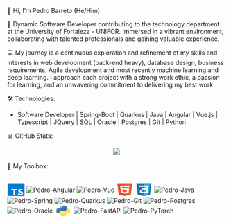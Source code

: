 👋 Hi, I’m Pedro Barreto (He/Him)

🚀 Dynamic Software Developer contributing to the technology department at the University of Fortaleza - UNIFOR. Immersed in a vibrant environment, collaborating with talented professionals and gaining valuable experience.

💻 My journey is a continuous exploration and refinement of my skills and interests in web development (back-end heavy), database design, business requirements, Agile development and most recently machine learning and deep learning. I approach each project with a strong work ethic, a passion for learning, and an unwavering commitment to delivering my best work.

🛠️ Technologies:
   - Software Developer | Spring-Boot | Quarkus | Java | Angular | Vue.js | Typescript | JQuery | SQL | Oracle | Postgres | Git | Python

📊 GitHub Stats:
  <div align="center">
    <a href="https://github.com/pedrolucas802">
      <img height="180em" src="https://github-readme-stats.vercel.app/api/top-langs/?username=pedrolucas802&layout=compact&langs_count=7&theme=dark"/>
    </a>
  </div>

🚧 My Toolbox:
<div style="display: inline_block"><br>
    <img align="center" alt="Pedro-Ts" height="30" width="40" src="https://raw.githubusercontent.com/devicons/devicon/master/icons/typescript/typescript-plain.svg">
    <img align="center" alt="Pedro-Angular" height="30" width="40" src="https://cdn.jsdelivr.net/gh/devicons/devicon/icons/angularjs/angularjs-original.svg">
    <img align="center" alt="Pedro-Vue" height="30" width="40" src="https://cdn.jsdelivr.net/gh/devicons/devicon/icons/vuejs/vuejs-original.svg">
    <img align="center" alt="Pedro-HTML" height="30" width="40" src="https://raw.githubusercontent.com/devicons/devicon/master/icons/html5/html5-original.svg">
    <img align="center" alt="Pedro-CSS" height="30" width="40" src="https://raw.githubusercontent.com/devicons/devicon/master/icons/css3/css3-original.svg">
    <img align="center" alt="Pedro-Java" height="30" width="40" src="https://cdn.jsdelivr.net/gh/devicons/devicon/icons/java/java-original.svg">
    <img align="center" alt="Pedro-Spring" height="30" width="40" src="https://cdn.jsdelivr.net/gh/devicons/devicon/icons/spring/spring-original.svg" />
    <img align="center" alt="Pedro-Quarkus" height="30" width="40" src="https://cdn.jsdelivr.net/gh/devicons/devicon/icons/redhat/redhat-original.svg" />
    <img align="center" alt="Pedro-Git" height="30" width="40" src="https://cdn.jsdelivr.net/gh/devicons/devicon/icons/git/git-original.svg" />
    <img align="center" alt="Pedro-Postgres" height="30" width="40" src="https://cdn.jsdelivr.net/gh/devicons/devicon/icons/postgresql/postgresql-original.svg" />
    <img align="center" alt="Pedro-Oracle" height="30" width="40" src="https://cdn.jsdelivr.net/gh/devicons/devicon/icons/oracle/oracle-original.svg" />
    <img align="center" alt="Pedro-Python" height="30" width="40" src="https://raw.githubusercontent.com/devicons/devicon/master/icons/python/python-original.svg">
    <img align="center" alt="Pedro-FastAPI" height="30" width="40" src="https://cdn.jsdelivr.net/gh/devicons/devicon/icons/fastapi/fastapi-original.svg" />
    <img align="center" alt="Pedro-PyTorch" height="30" width="40" src="https://cdn.jsdelivr.net/gh/devicons/devicon/icons/pytorch/pytorch-original.svg" />
</div>
